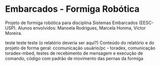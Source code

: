# Embarcados - Formiga Robótica
Projeto de formiga robótica para disciplina Sistemas Embarcados (EESC-USP). Alunos envolvidos: Manoela Rodrigues, Marcela Honma, Victor Moreira.

teste teste teste (o relatório deveria ser aqui?)
Conteúdo do relatório e do projeto de forma geral: ccomunicação usuário/pc - toradex, comunicação toradex-mbed, testes de recebimento de mensagem e execução de comando, código com padrão de movimento das pernas da formiga
